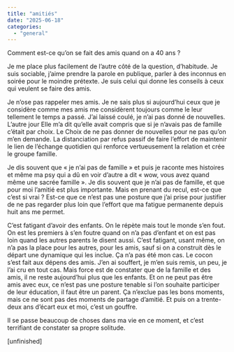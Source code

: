 ```yaml
---
title: "amitiés"
date: "2025-06-18"
categories: 
  - "general"
---
```


Comment est-ce qu’on se fait des amis quand on a 40 ans ?

Je me place plus facilement de l’autre côté de la question, d’habitude. Je suis sociable, j’aime prendre la parole en publique, parler à des inconnus en soirée pour le moindre prétexte. Je suis celui qui donne les conseils à ceux qui veulent se faire des amis.

Je n’ose pas rappeler mes amis. Je ne sais plus si aujourd’hui ceux que je considère comme mes amis me considèrent toujours comme le leur tellement le temps a passé. J’ai laissé coulé, je n’ai pas donné de nouvelles. L’autre jour Elle m’a dit qu’elle avait compris que si je n’avais pas de famille c’était par choix. Le Choix de ne pas donner de nouvelles pour ne pas qu’on m’en demande. La distanciation par refus passif de faire l’effort de maintenir le lien de l’échange quotidien qui renforce vertueusement la relation et crée le groupe famille.

Je dis souvent que « je n’ai pas de famille » et puis je raconte mes histoires et même ma psy qui a dû en voir d’autre a dit « wow, vous avez quand même une sacrée famille ». Je dis souvent que je n’ai pas de famille, et que pour moi l’amitié est plus importante. Mais en prenant du recul, est-ce que c’est si vrai ? Est-ce que ce n’est pas une posture que j’ai prise pour justifier de ne pas regarder plus loin que l’effort que ma fatigue permanente depuis huit ans me permet.

C’est fatigant d’avoir des enfants. On le répète mais tout le monde s’en fout. On est les premiers à s’en foutre quand on n’a pas d’enfant et on est pas loin quand les autres parents le disent aussi. C’est fatigant, usant même, on n’a pas la place pour les autres, pour les amis, sauf si on a construit dès le départ une dynamique qui les inclue. Ça n’a pas été mon cas. Le cocon s’est fait aux dépens des amis. J’en ai souffert, je m’en suis remis, un peu, je l’ai cru en tout cas. Mais force est de constater que de la famille et des amis, il ne reste aujourd’hui plus que les enfants. Et on ne peut pas être amis avec eux, ce n’est pas une posture tenable si l’on souhaite participer de leur éducation, il faut être un parent. Ça n’exclue pas les bons moments, mais ce ne sont pas des moments de partage d’amitié. Et puis on a trente-deux ans d’écart eux et moi, c’est un gouffre.

Il se passe beaucoup de choses dans ma vie en ce moment, et c’est terrifiant de constater sa propre solitude.

[unfinished]